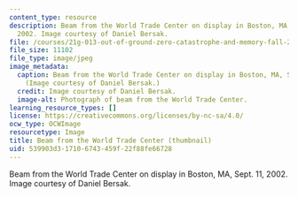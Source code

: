 ```yaml
---
content_type: resource
description: Beam from the World Trade Center on display in Boston, MA, Sept. 11,
  2002. Image courtesy of Daniel Bersak.
file: /courses/21g-013-out-of-ground-zero-catastrophe-and-memory-fall-2005/539903d317106743459f22f88fe66728_21g-013f05-th.jpg
file_size: 11102
file_type: image/jpeg
image_metadata:
  caption: Beam from the World Trade Center on display in Boston, MA, Sept. 11, 2002.
    (Image courtesy of Daniel Bersak.)
  credit: Image courtesy of Daniel Bersak.
  image-alt: Photograph of beam from the World Trade Center.
learning_resource_types: []
license: https://creativecommons.org/licenses/by-nc-sa/4.0/
ocw_type: OCWImage
resourcetype: Image
title: Beam from the World Trade Center (thumbnail)
uid: 539903d3-1710-6743-459f-22f88fe66728
---
```

Beam from the World Trade Center on display in Boston, MA, Sept. 11, 2002. Image courtesy of Daniel Bersak.